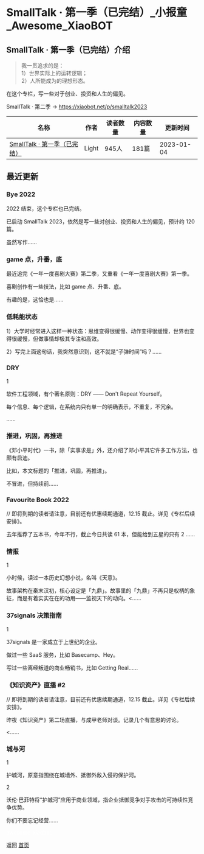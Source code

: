 # SmallTalk · 第一季（已完结）_小报童_Awesome_XiaoBOT

## SmallTalk · 第一季（已完结）介绍
> 我一贯追求的是：    
1）世界实际上的运转逻辑；    
2）人所能成为的理想形态。    
    
在这个专栏，写一些对于创业、投资和人生的偏见。    
    
SmallTalk · 第二季 → https://xiaobot.net/p/smalltalk2023  
  


|名称|作者|读者数量|内容数量|更新时间|
|---|---|---|---|---|
|[SmallTalk · 第一季（已完结）](https://xiaobot.net/p/smalltalk?refer=0b133df9-27dc-423b-8101-639049001c13)|Light|945人|181篇|2023-01-04|

## 最近更新
### Bye 2022

2022 结束，这个专栏也已完结。

已启动 SmallTalk 2023，依然是写一些对创业、投资和人生的偏见，预计约 120 篇。

虽然写作......

### game 点，升番，底

最近追完《一年一度喜剧大赛》第二季，又重看《一年一度喜剧大赛》第一季。

喜剧创作有一些技法，比如 game 点、升番、底。

有趣的是，这恰也是......

### 低耗能状态

1）大学时经常进入这样一种状态：思维变得很缓慢、动作变得很缓慢，世界也变得很缓慢，但做事情却极其专注和高效。

2）写完上面这句话，我突然意识到，这不就是“子弹时间”吗？......

### DRY

1

软件工程领域，有个著名原则：DRY —— Don't Repeat Yourself。

每个信息、每个逻辑，在系统内只有单一的明确表示，不重复，不冗余。

......

### 推进，巩固，再推进

《邓小平时代》一书，除「实事求是」外，还介绍了邓小平其它许多工作方法，也颇有启迪。

比如，本文标题的「推进，巩固，再推进」。

不冒进，但持续前......

### Favourite Book 2022

// 即将到期的读者请注意，目前还有优惠续期通道，12.15 截止。详见《专栏后续安排》。

去年推荐了五本书，今年不行，截止今日共读 61 本，但能给到五星的只有 2 ......

### 情报

1

小时候，读过一本历史幻想小说，名叫《天意》。

故事架构在秦末汉初，核心设定是「九鼎」。故事里的「九鼎」不再只是权柄的象征，而是有着实实在在的功用——监视天下的动向。<......

### 37signals 决策指南

1

37signals 是一家成立于上世纪的企业。

做过一些 SaaS 服务，比如 Basecamp、Hey。

写过一些离经叛道的商业畅销书，比如 Getting Real......

### 《知识资产》直播 #2

// 即将到期的读者请注意，目前还有优惠续期通道，12.15 截止。详见《专栏后续安排》。

昨夜《知识资产》第二场直播，与成甲老师对谈。记录几个有意思的讨论。

<......

### 城与河

1

护城河，原意指围绕在城墙外、抵御外敌入侵的保护河。

2

沃伦·巴菲特将“护城河”应用于商业领域，指企业抵御竞争对手攻击的可持续性竞争优势。

你们不要忘记经营......


<a href="https://github.com/Reno9527/awesome-xiaobot" style="color: white; text-decoration: none;">awesome-xiaobot</a>

返回 [首页](../README.md)
